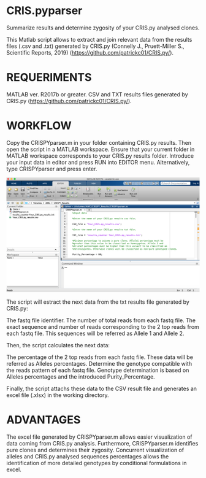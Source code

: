 # CRIS.pyparser
Summarize results and determine zygosity of your CRIS.py analysed clones.

This Matlab script allows to extract and join relevant data from the results files (.csv and .txt) 
generated by CRIS.py (Connelly J., Pruett-Miller S., Scientific Reports, 2019) (https://github.com/patrickc01/CRIS.py/).

# REQUERIMENTS

MATLAB ver. R2017b or greater. CSV and TXT results files generated by CRIS.py (https://github.com/patrickc01/CRIS.py/).

# WORKFLOW

Copy the CRISPYparser.m in your folder containing CRIS.py results. Then open the script in a MATLAB workspace. Ensure that
your current folder in MATLAB workspace corresponds to your CRIS.py results folder. Introduce your input data in editor and 
press RUN into EDITOR menu. Alternatively, type CRISPYparser and press enter.

![](image/CRISPYparserworkspace.png)

The script will estract the next data from the txt results file generated by CRIS.py:

  The fastq file identifier.
  The number of total reads from each fastq file.
  The exact sequence and number of reads corresponding to the 2 top reads from each fastq file. This sequences will be referred 
  as Allele 1 and Allele 2.

Then, the script calculates the next data:

  The percentage of the 2 top reads from each fastq file. These data will be referred as Alleles percentages.
  Determine the genotype compatible with the reads pattern of each fastq file. Genotype determination is based on Alleles
  percentages and the introduced Purity_Percentage.

Finally, the script attachs these data to the CSV result file and generates an excel file (.xlsx) in the working directory.

# ADVANTAGES

The excel file generated by CRISPYparser.m allows easier visualization of data coming from CRIS.py analysis.
Furthermore, CRISPYparser.m identifies pure clones and determines their zygosity. Concurrent visualization of 
alleles and CRIS.py analysed sequences percentages allows the identification of more detailed genotypes by
conditional formulations in excel.
